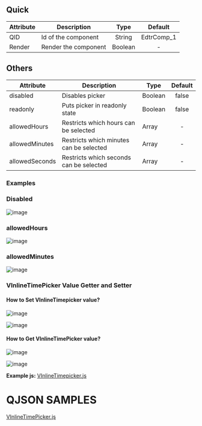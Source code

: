 ## Quick

| Attribute | Description          |  Type   |  Default   |
| --------- | -------------------- | :-----: | :--------: |
| QID       | Id of the component  | String  | EdtrComp_1 |
| Render    | Render the component | Boolean |     -      |

## Others

| Attribute      | Description                             | Type    | Default |
| -------------- | --------------------------------------- | ------- | :-----: |
| disabled       | Disables picker                         | Boolean |  false  |
| readonly       | Puts picker in readonly state           | Boolean |  false  |
| allowedHours   | Restricts which hours can be selected   | Array   |    -    |
| allowedMinutes | Restricts which minutes can be selected | Array   |    -    |
| allowedSeconds | Restricts which seconds can be selected | Array   |    -    |



### Examples

### Disabled

![image](https://cdn.softtech.com.tr/ngsp-quick/nemo/dev/mdImages/VInlineTimePicker/vinlinetimepicker-1.png)



### allowedHours

![image](https://cdn.softtech.com.tr/ngsp-quick/nemo/dev/mdImages/VInlineTimePicker/vinlinetimepicker-2.png)



### allowedMinutes

![image](https://cdn.softtech.com.tr/ngsp-quick/nemo/dev/mdImages/VInlineTimePicker/vinlinetimepicker-3.png)



### VInlineTimePicker Value Getter and Setter


#### How to Set VInlineTimepicker value?


![image](https://cdn.softtech.com.tr/ngsp-quick/nemo/dev/mdImages/VInlineTimePicker/vinlinetimepicker-4.png)


![image](https://cdn.softtech.com.tr/ngsp-quick/nemo/dev/mdImages/VInlineTimePicker/vinlinetimepicker-5.png)


#### How to Get VInlineTimePicker value?


![image](https://cdn.softtech.com.tr/ngsp-quick/nemo/dev/mdImages/VInlineTimePicker/vinlinetimepicker-6.png)


![image](https://cdn.softtech.com.tr/ngsp-quick/nemo/dev/mdImages/VInlineTimePicker/vinlinetimepicker-7.png)


**Example js:** [VInlineTimepicker.js](https://cdn.softtech.com.tr/ngsp-quick/nemo/dev/mdScripts/VInlineTimePicker/VInlineDatepicker.js)

# QJSON SAMPLES

[VInlineTimePicker.js](uploads/fc954e3c936296d4fc931ba328f12bb3/VInlineTimePicker.js)